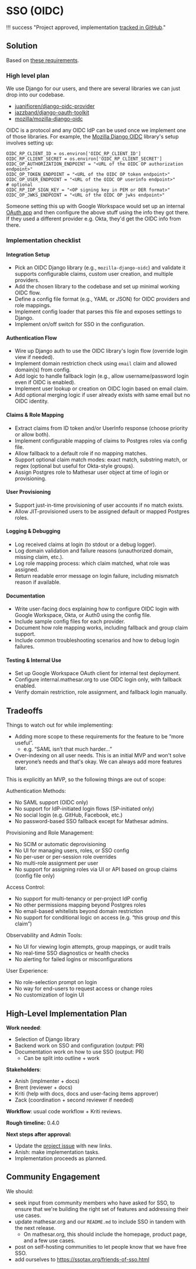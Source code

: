 # SSO (OIDC)

!!! success "Project approved, implementation [tracked in GitHub](https://github.com/mathesar-foundation/mathesar/issues/4578)."

## Solution

Based on [these requirements](../requirements/2025/sso-oidc.md).

### High level plan

We use Django for our users, and there are several libraries we can just drop into our codebase.

* [juanifioren/django-oidc-provider](https://github.com/juanifioren/django-oidc-provider)  
* [jazzband/django-oauth-toolkit](https://github.com/jazzband/django-oauth-toolkit)  
* [mozilla/mozilla-django-oidc](https://github.com/mozilla/mozilla-django-oidc)  

OIDC is a protocol and any OIDC IdP can be used once we implement one of those libraries. For example, the [Mozilla Django OIDC](https://mozilla-django-oidc.readthedocs.io/en/stable/installation.html#quick-start) library's setup involves setting up:

```
OIDC_RP_CLIENT_ID = os.environ['OIDC_RP_CLIENT_ID']
OIDC_RP_CLIENT_SECRET = os.environ['OIDC_RP_CLIENT_SECRET']
OIDC_OP_AUTHORIZATION_ENDPOINT = "<URL of the OIDC OP authorization endpoint>"
OIDC_OP_TOKEN_ENDPOINT = "<URL of the OIDC OP token endpoint>"
OIDC_OP_USER_ENDPOINT = "<URL of the OIDC OP userinfo endpoint>"
# optional
OIDC_RP_IDP_SIGN_KEY = "<OP signing key in PEM or DER format>"
OIDC_OP_JWKS_ENDPOINT = "<URL of the OIDC OP jwks endpoint>"
```

Someone setting this up with Google Workspace would set up an internal [OAuth app](https://developers.google.com/identity/openid-connect/openid-connect) and then configure the above stuff using the info they got there. If they used a different provider e.g. Okta, they'd get the OIDC info from there.

### Implementation checklist

#### Integration Setup
* Pick an OIDC Django library (e.g., `mozilla-django-oidc`) and validate it supports configurable claims, custom user creation, and multiple providers.
* Add the chosen library to the codebase and set up minimal working OIDC flow.
* Define a config file format (e.g., YAML or JSON) for OIDC providers and role mappings.
* Implement config loader that parses this file and exposes settings to Django.
* Implement on/off switch for SSO in the configuration.

#### Authentication Flow
* Wire up Django auth to use the OIDC library's login flow (override login view if needed).
* Implement domain restriction check using `email` claim and allowed domain(s) from config.
* Add logic to handle fallback login (e.g., allow username/password login even if OIDC is enabled).
* Implement user lookup or creation on OIDC login based on email claim.
* Add optional merging logic if user already exists with same email but no OIDC identity.

#### Claims & Role Mapping
* Extract claims from ID token and/or UserInfo response (choose priority or allow both).
* Implement configurable mapping of claims to Postgres roles via config file.
* Allow fallback to a default role if no mapping matches.
* Support optional claim match modes: exact match, substring match, or regex (optional but useful for Okta-style groups).
* Assign Postgres role to Mathesar user object at time of login or provisioning.

#### User Provisioning
* Support just-in-time provisioning of user accounts if no match exists.
* Allow JIT-provisioned users to be assigned default or mapped Postgres roles.

#### Logging & Debugging
* Log received claims at login (to stdout or a debug logger).
* Log domain validation and failure reasons (unauthorized domain, missing claim, etc.).
* Log role mapping process: which claim matched, what role was assigned.
* Return readable error message on login failure, including mismatch reason if available.

#### Documentation
* Write user-facing docs explaining how to configure OIDC login with Google Workspace, Okta, or Auth0 using the config file.
* Include sample config files for each provider.
* Document how role mapping works, including fallback and group claim support.
* Include common troubleshooting scenarios and how to debug login failures.

#### Testing & Internal Use
* Set up Google Workspace OAuth client for internal test deployment.
* Configure internal.mathesar.org to use OIDC login only, with fallback enabled.
* Verify domain restriction, role assignment, and fallback login manually.

## Tradeoffs

Things to watch out for while implementing:

* Adding more scope to these requirements for the feature to be “more useful”.  
	* e.g. “SAML isn’t that much harder…”  
* Over-indexing on all user needs. This is an initial MVP and won't solve everyone’s needs and that's okay. We can always add more features later.

This is explicitly an MVP, so the following things are out of scope:

Authentication Methods:

* No SAML support (OIDC only)  
* No support for IdP-initiated login flows (SP-initiated only)  
* No social login (e.g. GitHub, Facebook, etc.)  
* No password-based SSO fallback except for Mathesar admins.

Provisioning and Role Management:

* No SCIM or automatic deprovisioning  
* No UI for managing users, roles, or SSO config  
* No per-user or per-session role overrides  
* No multi-role assignment per user  
* No support for assigning roles via UI or API based on group claims (config file only)

Access Control:

* No support for multi-tenancy or per-project IdP config  
* No other permissions mapping beyond Postgres roles  
* No email-based whitelists beyond domain restriction  
* No support for conditional logic on access (e.g. “this group *and* this claim”)

Observability and Admin Tools:

* No UI for viewing login attempts, group mappings, or audit trails  
* No real-time SSO diagnostics or health checks  
* No alerting for failed logins or misconfigurations

User Experience:

* No role-selection prompt on login  
* No way for end-users to request access or change roles  
* No customization of login UI

## High-Level Implementation Plan

**Work needed**: 

- Selection of Django library
- Backend work on SSO and configuration (output: PR)
- Documentation work on how to use SSO (output: PR)
	- Can be split into outline + work

**Stakeholders**:

- Anish (implmenter + docs)
- Brent (reviewer + docs)
- Kriti (help with docs, docs and user-facing items approver)
- Zack (coordination + second reviewer if needed)

**Workflow**: usual code workflow + Kriti reviews.

**Rough timeline:** 0.4.0

**Next steps after approval:**

- Update the [project issue](https://github.com/mathesar-foundation/mathesar/issues/4578) with new links.
- Anish: make implementation tasks.
- Implementation proceeds as planned.
 
## Community Engagement

We should:

- seek input from community members who have asked for SSO, to ensure that we're building the right set of features and addressing their use cases.
- update mathesar.org and our `README.md` to include SSO in tandem with the next release.
	- On mathesar.org, this should include the homepage, product page, and a few use cases.
- post on self-hosting communities to let people know that we have free SSO.
- add ourselves to https://ssotax.org/friends-of-sso.html
